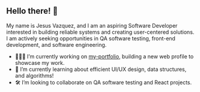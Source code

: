 ## Hello there! 👋
My name is Jesus Vazquez, and I am an aspiring Software Developer interested in building reliable systems and creating user-centered solutions. I am actively seeking opportunities in QA software testing, front-end development, and software engineering.

- 👨🏻‍💻 I’m currently working on [my-portfolio](https://github.com/JesusV545/my-portfolio), building a new web profile to showcase my work. 
- 📱 I’m currently learning about efficient UI/UX design, data structures, and algorithms!
- 🛠️ I’m looking to collaborate on QA software testing and React projects. 

<!--
**JesusV545/jesusv545** is a ✨ _special_ ✨ repository because its `README.md` (this file) appears on your GitHub profile.

Here are some ideas to get you started:

- 🔭 I’m currently working on ...
- 🌱 I’m currently learning ...
- 👯 I’m looking to collaborate on ...
- 🤔 I’m looking for help with ...
- 💬 Ask me about ...
- 📫 How to reach me: ...
- 😄 Pronouns: ...
- ⚡ Fun fact: ...
-->
